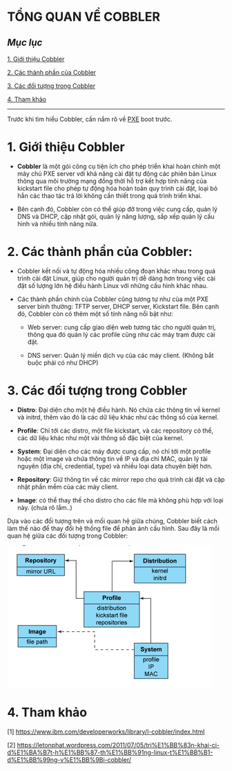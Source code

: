 # TỔNG QUAN VỀ COBBLER

## ***Mục lục***

[1.	Giới thiệu Cobbler](#1)

[2.	Các thành phần của Cobbler](#2)

[3.	Các đối tượng trong Cobbler](#3)

[4. Tham khảo](#4)

---

<a name = '1'></a>

Trước khi tìm hiểu Cobbler, cần nắm rõ về [PXE](../../../../thuctap012017/TamNT/PXE-Kickstart-Cobbler) boot trước. 

# 1.	Giới thiệu Cobbler

- **Cobbler** là một gói công cụ tiện ích cho phép triển khai hoàn chỉnh một máy chủ PXE server với khả năng cài đặt tự động các phiên bản Linux thông qua môi trường mạng đồng thời hỗ trợ kết hợp tính năng của kickstart file cho phép tự động hóa hoàn toàn quy trình cài đặt, loại bỏ hẳn các thao tác trả lời không cần thiết trong quá trình triển khai.

- Bên cạnh đó, Cobbler còn có thể giúp đỡ trong việc cung cấp, quản lý DNS và DHCP, cập nhật gói, quản lý năng lượng, sắp xếp quản lý cấu hình và nhiều tính năng nữa. 

<a name = '2'></a>
# 2.	Các thành phần của Cobbler:

- Cobbler kết nối và tự động hóa nhiều công đoạn khác nhau trong quá trình cài đặt Linux, giúp cho người quản trị dễ dàng hơn trong việc cài đặt số lượng lớn hệ điều hành Linux với những cấu hình khác nhau. 

- Các thành phần chính của Cobbler cũng tương tự như của một PXE server bình thường: TFTP server, DHCP server, Kickstart file. Bên cạnh đó, Cobbler còn có thêm một số tính năng nổi bật như: 

	-	Web server: cung cấp giao diện web tương tác cho người quản trị, thông qua đó quản lý các profile cũng như các máy trạm được cài đặt. 

	-	DNS server: Quản lý miền dịch vụ của các máy client. (Không bắt buộc phải có như DHCP)
<a name = '3'></a>
# 3.	Các đối tượng trong Cobbler

-	**Distro**: Đại diện cho một hệ điều hành. Nó chứa các thông tin về kernel và initrd, thêm vào đó là các dữ liệu khác như các thông số của kernel.

-	**Profile**: Chỉ tới các distro, một file kickstart, và các repository có thể, các dữ liệu khác như một vài thông số đặc biệt của kernel.

-	**System**: Đại diện cho các máy được cung cấp, nó chỉ tới một profile hoặc một image và chứa thông tin về IP và địa chỉ MAC, quản lý tài nguyên (địa chỉ, credential, type) và nhiều loại data chuyên biệt hơn.

-	**Repository**: Giữ thông tin về các mirror repo cho quá trình cài đặt và cập nhật phần mềm của các máy client.

-	**Image**: có thể thay thế cho distro cho các file mà không phù hợp với loại này. (chưa rõ lắm..)

Dựa vào các đối tượng trên và mối quan hệ giữa chúng, Cobbler biết cách làm thế nào để thay đổi hệ thống file để phản ánh cấu hình. Sau đây là mối quan hệ giữa các đối tượng trong Cobbler:

![img](../images/4.1.png)

<a name = '4'></a>
# 4. Tham khảo

[1] https://www.ibm.com/developerworks/library/l-cobbler/index.html

[2] https://letonphat.wordpress.com/2011/07/05/tri%E1%BB%83n-khai-ci-d%E1%BA%B7t-h%E1%BB%87-th%E1%BB%91ng-linux-t%E1%BB%B1-d%E1%BB%99ng-v%E1%BB%9Bi-cobbler/

